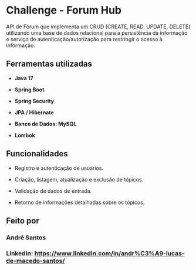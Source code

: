 # Challenge - Forum Hub

API de Fórum que implementa um CRUD (CREATE, READ, UPDATE, DELETE) utilizando uma base de dados relacional para a persistência da informação e serviço de autenticação/autorização para restringir o acesso à informação.

## Ferramentas utilizadas

-  **Java 17**

-  **Spring Boot**

-  **Spring Security**

-  **JPA / Hibernate**

-  **Banco de Dados: MySQL**

-  **Lombok**

## Funcionalidades

- Registro e autenticação de usuários.

- Criação, listagem, atualização e exclusão de tópicos.

- Validação de dados de entrada.

- Retorno de informações detalhadas sobre os tópicos.

## Feito por

### André Santos

### Linkedin: https://www.linkedin.com/in/andr%C3%A9-lucas-de-macedo-santos/
